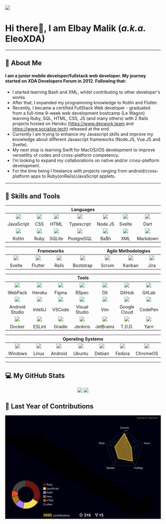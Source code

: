 <div align="left">
    <img src="https://komarev.com/ghpvc/?username=EleoXDA&style=for-the-badge">
</div>

# **Hi there👋, I am Elbay Malik (*a.k.a.* EleoXDA)**
  
---
## :information_desk_person:  About Me
#### I am a junior mobile developer/fullstack web developer. My journey started on XDA Developers Forum in 2012. Following that:

- I started learning Bash and XML, whilst contributing to other developer's works.
- After that, I expanded my programming knowledge to Kotlin and Flutter.
- Recently, I became a certified FullStack Web developer - graduated from a full-time 9-week web development bootcamp (Le Wagon) learning Ruby, SQL, HTML, CSS, JS (and many others) with 2 Rails projects hosted on Heroku (https://www.devwork.team and https://www.socialize.tech) released at the end.
- Currently I am trying to enhance my Javascript skills and improve my knowledge about different Javascript frameworks (Node.JS, Vue.JS and Svelte).
- My next stop is learning Swift for MacOS/iOS development to improve versatility of codes and cross-platform competency.
- I’m looking to expand my collaborations on native and/or cross-platform development.
- For the time being I freelance with projects ranging from android/cross-platform apps to Ruby(onRails)/JavaScript applets.

---

## :wrench:  Skills and Tools
<div align="center">
<table>
  <thead>
    <tr>
      <th colspan="7">Languages</th>
    </tr>
  </thead>
 <tr>
   <td align="center" width=110>
   <img height=60 src="https://cdn.jsdelivr.net/gh/devicons/devicon/icons/javascript/javascript-plain.svg"/></td>
   <td align="center" width=110>
   <img height=60 src="https://cdn.jsdelivr.net/gh/devicons/devicon/icons/css3/css3-original.svg"/></td>
   <td align="center" width=110>
   <img height=60 src="https://cdn.jsdelivr.net/gh/devicons/devicon/icons/html5/html5-original.svg"/></td>
   <td align="center" width=110>
   <img height=60 src="https://cdn.jsdelivr.net/gh/devicons/devicon/icons/typescript/typescript-original.svg"/></td>
   <td align="center" width=110>
   <img height=60 src="https://cdn.jsdelivr.net/gh/devicons/devicon/icons/nodejs/nodejs-original.svg"/></td>
   <td align="center" width=110>
   <img height=60 src="https://upload.wikimedia.org/wikipedia/commons/9/95/Vue.js_Logo_2.svg"/></td>
   <td align="center" width=110>
   <img height=60 src="https://cdn.jsdelivr.net/gh/devicons/devicon/icons/dart/dart-original.svg"/></td>
  </tr>
  <tr>
   <td align="center" width=110>JavaScript</td>
   <td align="center" width=110>CSS</td>
   <td align="center" width=110>HTML</td>
   <td align="center" width=110>Typescript</td>
   <td align="center" width=110>Node.JS</td>
   <td align="center" width=110>Svelte</td>
   <td align="center" width=110>Dart</td>
  </tr>
    <tr>
   <td align="center" width=110>
   <img height=60 src="https://cdn.jsdelivr.net/gh/devicons/devicon/icons/kotlin/kotlin-original.svg"/></td>
   <td align="center" width=110>
   <img height=60 src="https://cdn.jsdelivr.net/gh/devicons/devicon/icons/ruby/ruby-original.svg"/></td>
   <td align="center" width=110>
   <img height=60 src="https://cdn.jsdelivr.net/gh/devicons/devicon/icons/sqlite/sqlite-original.svg"/></td>
   <td align="center" width=110>
   <img height=60 src="https://cdn.jsdelivr.net/gh/devicons/devicon/icons/postgresql/postgresql-original.svg"/></td>
   <td align="center" width=110>
   <img height=60 src="https://cdn.jsdelivr.net/gh/devicons/devicon/icons/bash/bash-original.svg"/></td>
   <td align="center" width=110>
   <img width=60 src="https://user-images.githubusercontent.com/27622683/192120006-9901e9c3-7567-4c2b-85b9-b414dc8445cb.png"/> </td>
   <td align="center" width=110>
   <img height=60 src="https://cdn.jsdelivr.net/gh/devicons/devicon/icons/markdown/markdown-original.svg"/></td>
  </tr>
  <tr>
   <td align="center" width=110>Kotlin</td>
   <td align="center" width=110>Ruby</td>
   <td align="center" width=110>SQLite</td>
   <td align="center" width=110>PostgreSQL</td>
   <td align="center" width=110>Ba$h</td>
   <td align="center" width=110>XML</td>
   <td align="center" width=110>Markdown</td>
  </tr>
 </table>

<table>
    <thead>
    <tr>
      <th colspan="4">Frameworks</th>
      <th colspan="3">Agile Methodologies</th>
    </tr>
  </thead>
   <tr>
    <td align="center" width=110>
    <img height=60 src="https://cdn.jsdelivr.net/gh/devicons/devicon/icons/svelte/svelte-original.svg"/></td>
    <td align="center" width=110> 
    <img height=60 src="https://cdn.jsdelivr.net/gh/devicons/devicon/icons/flutter/flutter-original.svg"/></td>
    <td align="center" width=110>
    <img height=60 src="https://cdn.jsdelivr.net/gh/devicons/devicon/icons/rails/rails-original-wordmark.svg"/></td>
    <td align="center" width=110>
    <img height=60 src="https://cdn.jsdelivr.net/gh/devicons/devicon/icons/bootstrap/bootstrap-original.svg"/></td>
    <td align="center" width=110>
    <img width=60 src="https://user-images.githubusercontent.com/27622683/192119071-da8aff75-02b1-4c6d-8232-507b9454cd49.png"/></td>
    <td align="center" width=110>
    <img width=60 src="https://user-images.githubusercontent.com/27622683/192119213-9a958b20-d3ba-460e-935f-dccb6a3de7e6.png"/></td>
    <td align="center" width=110>
    <img height=60 src="https://cdn.jsdelivr.net/gh/devicons/devicon/icons/jira/jira-original.svg"/></td>
    <tr align="center">
    <td align="center" width=110>Svelte</td>
    <td align="center" width=110>Flutter</td>
    <td align="center" width=110>Rails</td>
    <td align="center" width=110>Bootstrap</td>
    <td align="center" width=110>Scrum</td>
    <td align="center" width=110>Kanban</td>
    <td align="center" width=110>Jira</td>
   </tr>
 </table>
 <table>
   <thead>
    <tr>
     <th colspan="7">Tools</th>
    </tr>
   </thead>
   <tr>
    <td align="center" width=110>
    <img height=60 src="https://cdn.jsdelivr.net/gh/devicons/devicon/icons/webpack/webpack-original.svg"/></td>
    <td align="center" width=110>
    <img height=60 src="https://cdn.jsdelivr.net/gh/devicons/devicon/icons/heroku/heroku-original.svg"/></td>
    <td align="center" width=110> 
    <img height=60 src="https://cdn.jsdelivr.net/gh/devicons/devicon/icons/figma/figma-original.svg"/></td>
    <td align="center" width=110> 
    <img height=60 src="https://cdn.jsdelivr.net/gh/devicons/devicon/icons/rspec/rspec-original.svg"/></td>
    <td align="center" width=110>
    <img height=60 src="https://cdn.jsdelivr.net/gh/devicons/devicon/icons/git/git-original.svg"/></td>
    <td align="center" width=110>
    <img height=60 src="https://cdn.jsdelivr.net/gh/devicons/devicon/icons/github/github-original.svg"/></td>
    <td align="center" width=110> 
    <img height=60 src="https://cdn.jsdelivr.net/gh/devicons/devicon/icons/gitlab/gitlab-original.svg"/></td>
   </tr>
   <tr>
    <td align="center" width=110>WebPack</td>
    <td align="center" width=110>Heroku</td>
    <td align="center" width=110>Figma</td>
    <td align="center" width=110>RSpec</td>
    <td align="center" width=110>Git</td>
    <td align="center" width=110>GitHub</td>
    <td align="center" width=110>GitLab</td>
   </tr>
   <tr>
     <td align="center" width=110>
    <img height=60 src="https://cdn.jsdelivr.net/gh/devicons/devicon/icons/androidstudio/androidstudio-original.svg"/></td>
    <td align="center" width=110>
    <img height=60 src="https://cdn.jsdelivr.net/gh/devicons/devicon/icons/intellij/intellij-original.svg"/></td>
    <td align="center" width=110>
    <img height=60 src="https://cdn.jsdelivr.net/gh/devicons/devicon/icons/vscode/vscode-original.svg"/></td>
    <td align="center" width=110>
    <img height=60 src="https://cdn.jsdelivr.net/gh/devicons/devicon/icons/visualstudio/visualstudio-plain.svg"/></td>
    <td align="center" width=110>
    <img height=60 src="https://cdn.jsdelivr.net/gh/devicons/devicon/icons/vim/vim-original.svg"/></td>
    <td align="center" width=110>
    <img height=60 src="https://cdn.jsdelivr.net/gh/devicons/devicon/icons/googlecloud/googlecloud-original.svg"/></td>
    <td align="center" width=110>
    <img height=60 src="https://cdn.jsdelivr.net/gh/devicons/devicon/icons/codepen/codepen-plain.svg"/></td>
   </tr>
   <tr>
    <td align="center" width=110>Android Studio</td>
    <td align="center" width=110>IntelliJ</td>
    <td align="center" width=110>VSCode</td>
    <td align="center" width=110>Visual Studio</td>
    <td align="center" width=110>Vim</td>
    <td align="center" width=110>Google Cloud</td>
    <td align="center" width=110>CodePen</td>
   </tr>
   <tr>
    <td align="center" width=110>
    <img height=60 src="https://cdn.jsdelivr.net/gh/devicons/devicon/icons/docker/docker-original.svg"/></td>
    <td align="center" width=110>
    <img height=60 src="https://cdn.jsdelivr.net/gh/devicons/devicon/icons/eslint/eslint-original.svg"/></td>
    <td align="center" width=110>
    <img height=60 src="https://cdn.jsdelivr.net/gh/devicons/devicon/icons/gradle/gradle-plain.svg"/></td>
    <td align="center" width=110>
    <img height=60 src="https://cdn.jsdelivr.net/gh/devicons/devicon/icons/jenkins/jenkins-line.svg"/></td>
    <td align="center" width=110>
    <img height=60 src="https://cdn.jsdelivr.net/gh/devicons/devicon/icons/jetbrains/jetbrains-original.svg"/></td>
    <td align="center" width=110>
    <img width=60 src="https://user-images.githubusercontent.com/27622683/192119394-0284fdfc-3ad2-460c-8b57-5ed13a2cbfc0.png"/></td>
    <td align="center" width=110>
    <img height=60 src="https://cdn.jsdelivr.net/gh/devicons/devicon/icons/yarn/yarn-original.svg"/></td>
   </tr>
   <tr>
    <td align="center" width=110>Docker</td>
    <td align="center" width=110>ESLint</td>
    <td align="center" width=110>Gradle</td>
    <td align="center" width=110>Jenkins</td>
    <td align="center" width=110>JetBrains</td>
    <td align="center" width=110>T.D.D.</td>
    <td align="center" width=110>Yarn</td></tr>
</table>
<table>
  <thead>
    <tr>
      <th colspan="7">Operating Systems</th>
    </tr>
  </thead>
   <tr>
    <td align="center" width=110>
    <img height=60 src="https://cdn.jsdelivr.net/gh/devicons/devicon/icons/windows8/windows8-original.svg"/></td>
    <td align="center" width=110>
    <img height=60 src="https://cdn.jsdelivr.net/gh/devicons/devicon/icons/linux/linux-original.svg"/></td>
    <td align="center" width=110>
    <img height=60 src="https://cdn.jsdelivr.net/gh/devicons/devicon/icons/android/android-original.svg"/></td>
    <td align="center" width=110>
    <img height=60 src="https://cdn.jsdelivr.net/gh/devicons/devicon/icons/ubuntu/ubuntu-plain.svg"/></td>
    <td align="center" width=110>
    <img height=60 src="https://cdn.jsdelivr.net/gh/devicons/devicon/icons/debian/debian-plain.svg"/></td>
    <td align="center" width=110>
    <img height=60 src="https://cdn.jsdelivr.net/gh/devicons/devicon/icons/fedora/fedora-plain.svg"/>
    </td><td align="center" width=110>
    <img height=60 src="https://cdn.jsdelivr.net/gh/devicons/devicon/icons/chrome/chrome-original.svg"/></td>
   </tr>
   <tr>
    <td align="center" width=110>Windows</td>
    <td align="center" width=110>Linux</td>
    <td align="center" width=110>Android</td>
    <td align="center" width=110>Ubuntu</td>
    <td align="center" width=110>Debian</td>
    <td align="center" width=110>Fedora</td>
    <td align="center" width=110>ChromeOS</td>
   </tr>
 </table>
</div>

---

## :computer:  My GitHub Stats
<div align="center">
    <!--img height="180em" src="profile-3d-contrib/pie_lang_only.svg"-->
    <!--img height="200em" src="profile-3d-contrib/radar_contrib_only.svg"-->
    <img height="200em" src="https://github-profile-summary-cards.vercel.app/api/cards/stats?username=eleoxda&theme=github"/>
    <img height="200em" src="https://github-profile-summary-cards.vercel.app/api/cards/repos-per-language?username=eleoxda"/>
</div>
<div align="center">
    <!--img height="200em" src="https://github-profile-summary-cards.vercel.app/api/cards/most-commit-language?username=eleoxda"-->
</div>
<!--div align="center"-->
    <!--img height="220em" src="https://github-readme-stats.vercel.app/api/top-langs/?username=EleoXDA&langs_count=10&layout=compact&hide=c%2B%2B,CMake,C"-->
<!--/div-->
<div align="center">
    <!--img width="500em" src="https://streak-stats.demolab.com/?user=EleoXDA&currStreakNum=000000&fire=orange&sideLabels=000date_format=[Y.]n.j)"-->
</div>

<!--## :abacus: Last 30 days of Contributions-->
<div align="center">
  <!--img width="1000em" style="margin-top: 0px" src="https://eleo-readme-activity-graph.herokuapp.com/graph?username=EleoXDA&bg_color=ffffff&color=000000&line=4c9d9e&point=ff0000&area=true&hide_border=true&hide_title=true"-->
</div>

## :abacus: Last Year of Contributions
<div align="center">
  <img width="1000em" style="margin-top: 0px" src="./profile-3d-contrib/profile-custom-rainbow.svg"/>
</div>
